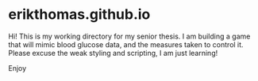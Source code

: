 # erikthomas.github.io

Hi! This is my working directory for my senior thesis. I am building a game that will mimic blood glucose data,
and the measures taken to control it. Please excuse the weak styling and scripting, I am just learning!

Enjoy
